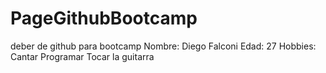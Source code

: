 # PageGithubBootcamp
deber de github para bootcamp
Nombre: Diego Falconi
Edad: 27
Hobbies:
Cantar
Programar
Tocar la guitarra